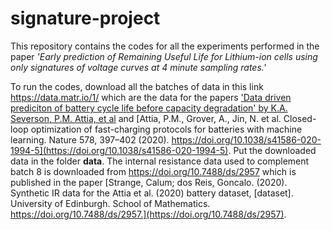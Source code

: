 # signature-project
This repository contains the codes for all the experiments performed in the paper _'Early prediction of Remaining Useful Life for Lithium-ion cells using only signatures of voltage curves at 4 minute sampling rates.'_

To run the codes, download all the batches of data in this link https://data.matr.io/1/ which are the data for the papers ['Data driven prediciton of battery cycle life before capacity degradation' by K.A. Severson, P.M. Attia, et al](https://www.nature.com/articles/s41560-019-0356-8) and [Attia, P.M., Grover, A., Jin, N. et al. Closed-loop optimization of fast-charging protocols for batteries with machine learning. Nature 578, 397–402 (2020). https://doi.org/10.1038/s41586-020-1994-5](https://doi.org/10.1038/s41586-020-1994-5). Put the downloaded data in the folder **data**. The internal resistance data used to complement batch 8 is downloaded from https://doi.org/10.7488/ds/2957 which is published in the paper [Strange, Calum; dos Reis, Goncalo. (2020). Synthetic IR data for the Attia et al. (2020) battery dataset, [dataset]. University of Edinburgh. School of Mathematics. https://doi.org/10.7488/ds/2957.](https://doi.org/10.7488/ds/2957).
